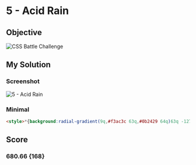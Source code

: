 # 5 - Acid Rain

## Objective

![CSS Battle Challenge](https://cssbattle.dev/targets/5.png)

## My Solution

### Screenshot

![5 - Acid Rain](https://i.imgur.com/ML0HHee.jpeg)

### Minimal

```html
<style>*{background:radial-gradient(9q,#f3ac3c 63q,#0b2429 64q)63q -127q}*>*{border-radius:50%0+50%50%;box-shadow:63q -63q#998235;margin:150+50%30+80;background:#F3AC3C

```

## Score

### 680.66 {168}
